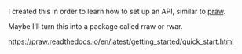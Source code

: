 I created this in order to learn how to set up an API, similar to [praw](https://praw.readthedocs.io/en/latest/).

Maybe I'll turn this into a package called rraw or rwar.


https://praw.readthedocs.io/en/latest/getting_started/quick_start.html